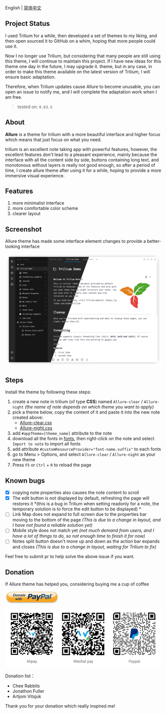 English | [简体中文](./README_zh.md)

## Project Status

I used Trilium for a while, then developed a set of themes to my liking, and then open sourced it to GitHub on a whim, hoping that more people could use it.

Now I no longer use Trilium, but considering that many people are still using this theme, I will continue to maintain this project. If I have new ideas for this theme one day in the future, I may upgrade it. theme, but in any case, in order to make this theme available on the latest version of Trilium, I will ensure basic adaptation.

Therefore, when Trilium updates cause Allure to become unusable, you can open an issue to notify me, and I will complete the adaptation work when I am free.

> tested on: `0.63.5`

## About

**Allure** is a theme for trilium with a more beautiful interface and higher focus which means that just focus on what you need.

trilium is an excellent note taking app with powerful features, however, the excellent features don't lead to a pleasant experience, mainly because the interface with all the content side by side, buttons containing long text, and monotonous without layers is really not good enough, so after a period of time, I create allure theme after using it for a while, hoping to provide a more immersive visual experience.

## Features

1. more minimalist interface
1. more comfortable color scheme
1. clearer layout
<!-- 1. both mobile and web support -->


## Screenshot

Allure theme has made some interface element changes to provide a better-looking interface

![Screenshot](./resources/screenshot.png)

<!-- ## What's different between stable version and radical version

The radical version has made some radical changes than the stable version to simplify the interface as much as possible, so some changes may not be suitable for everyone.

The additional changes in the current radical version:

1. Remove similar notes
1. Move attrs to the bottom of the note content
1. Move the note type button and menu button to the right side of the note content -->

<!-- ## :warning: ATTENTION :warning:

**Do NOT keep more than one version of css style to trilium, or the styles of several css style will affect each other and cause unexpected errors** -->

## Steps

Install the theme by following these steps:

1. create a new note in trilium (of type **CSS**) named `Allure-clear` / `Allure-night` *(the name of note depends on which theme you want to apply)*
1. pick a theme below, copy the content of it and paste it into the new note created above:
    <!-- - [Allure-clear.css](https://github.com/JadeVane/Allure/releases/latest/download/Allure-clear.css) -->
    - [Allure-clear.css](./Allure-clear.css)
    <!-- - [Allure-night.css](https://github.com/JadeVane/Allure/releases/latest/download/Allure-night.css) -->
    - [Allure-night.css](./Allure-night.css)
1. add `#appTheme=[theme_name]` attribute to the note
1. download all the fonts in [fonts](./fonts/), then right-click on the note and select `Import to note` to import all fonts
1. add attribute `#customResourceProvider="font-name.suffix"` to each fonts
1. go to Menu > Options, and select `Allure-clear` / `Allure-night` as your new theme
1. Press `F5` or `Ctrl` + `R` to reload the page

<!-- ![steps](./resources/steps.png) -->

## Known bugs

- [x] copying note properties also causes the note content to scroll
- [x] The edit button is not displayed by default, refreshing the page will restores it *(this is a bug in Trilium when setting readonly for a note, the temporary solution is to force the edit button to be displayed) *
- [ ] Link Map does not expand to full screen due to the properties bar moving to the bottom of the page *(This is due to a change in layout, and I have not found a reliable solution yet)*
- [ ] Mobile style does not match yet *(not much demand from users, and I have a lot of things to do, so not enough time to finish it for now)*
- [ ] Notes split button doesn't move up and down as the action bar expands and closes *(This is due to a change in layout, waiting for Trilium to fix)*

Feel free to submit pr to help solve the above issue if you want.

## Donation

If Allure theme has helped you, considering buying me a cup of coffee

<a href="https://paypal.me/realwenjinyu"><img src="./resources/donate_with_paypal.jpg" height="40px"></a>

![donation](./resources/donation.png)

Donation list：
- Chee Rabbits
- Jonathon Fuller
- Artjom Vitsjuk

Thank you for your donation which really inspired me!
